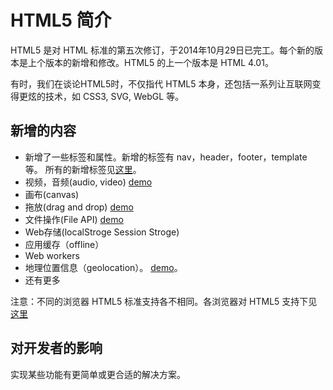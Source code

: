 # HTML5 简介
HTML5 是对 HTML 标准的第五次修订，于2014年10月29日已完工。每个新的版本是上个版本的新增和修改。HTML5 的上一个版本是 HTML 4.01。

有时，我们在谈论HTML5时，不仅指代 HTML5 本身，还包括一系列让互联网变得更炫的技术，如 CSS3, SVG, WebGL 等。

## 新增的内容
* 新增了一些标签和属性。新增的标签有 nav，header，footer，template 等。 所有的新增标签见[这里](http://www.devdocs.me/html-html5/)。
* 视频，音频(audio, video) [demo](http://html5demos.com/video)
* 画布(canvas)
* 拖放(drag and drop) [demo](http://html5demos.com/drag)
* 文件操作(File API) [demo](http://html5demos.com/file-api-simple)
* Web存储(localStroge Session Stroge)
* 应用缓存（offline）
* Web workers
* 地理位置信息（geolocation）。 [demo](http://html5demos.com/geo)。
* 还有更多

注意：不同的浏览器 HTML5 标准支持各不相同。各浏览器对 HTML5 支持下见[这里](http://html5test.com/)

## 对开发者的影响
实现某些功能有更简单或更合适的解决方案。


